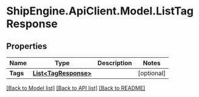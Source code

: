 # ShipEngine.ApiClient.Model.ListTagResponse
## Properties

Name | Type | Description | Notes
------------ | ------------- | ------------- | -------------
**Tags** | [**List&lt;TagResponse&gt;**](TagResponse.md) |  | [optional] 

[[Back to Model list]](../README.md#documentation-for-models) [[Back to API list]](../README.md#documentation-for-api-endpoints) [[Back to README]](../README.md)


